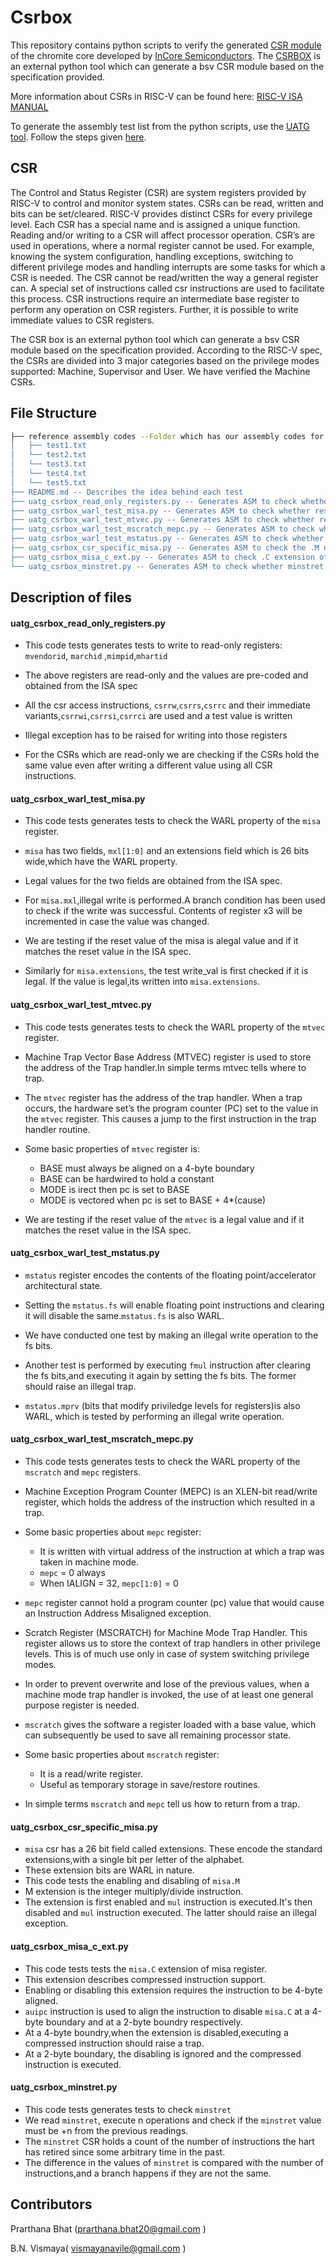 # Csrbox
This repository contains python scripts to verify the generated [CSR module](https://csrbox.readthedocs.io/en/latest/) of the chromite core developed by [InCore Semiconductors](https://incoresemi.com/).
The [CSRBOX](https://csrbox.readthedocs.io/en/latest/) is an external python tool which can generate a bsv CSR module based on the specification provided.

More information about CSRs in RISC-V can be found here: [RISC-V ISA MANUAL](https://riscv.org/wp-content/uploads/2017/05/riscv-privileged-v1.10.pdf)

To generate the assembly test list from the python scripts, use the [UATG tool](https://uatg.readthedocs.io/en/stable/overview.html). Follow the steps given [here](https://uatg.readthedocs.io/en/stable/installation.html).

## CSR 
The Control and Status Register (CSR) are system registers provided by RISC-V to control and monitor system states. CSRs can be read, written and bits can be set/cleared. RISC-V provides distinct CSRs for every privilege level. Each CSR has a special name and is assigned a unique function.
Reading and/or writing to a CSR will affect processor operation. CSR’s are used in operations, where a normal register cannot be used. For example, knowing the system configuration, handling exceptions, switching to different privilege modes and handling interrupts are some tasks for which a CSR is needed. The CSR cannot be read/written the way a general register can. A special set of instructions called csr instructions are used to facilitate this process. CSR instructions require an intermediate base register to perform any operation on CSR registers. Further, it is possible to write immediate values to CSR registers. 

The CSR box is an external python tool which can generate a bsv CSR module based on the specification provided. According to the RISC-V spec, the CSRs are divided into 3 major categories based on the privilege modes supported: Machine, Supervisor and User.
We have verified the Machine CSRs.



## File Structure

```bash
├── reference assembly codes --Folder which has our assembly codes for our tests(these haven't been generated by uatg)
│   ├── test1.txt
│   └── test2.txt
│   └── test3.txt
│   └── test4.txt
│   └── test5.txt
├── README.md -- Describes the idea behind each test
├── uatg_csrbox_read_only_registers.py -- Generates ASM to check whether the CSRs hold the same value,even after using different csr instructions
├── uatg_csrbox_warl_test_misa.py -- Generates ASM to check whether reset value of misa matches the ISA spec
├── uatg_csrbox_warl_test_mtvec.py -- Generates ASM to check whether reset value of mtvec matches the ISA spec
├── uatg_csrbox_warl_test_mscratch_mepc.py -- Generates ASM to check whether reset value of mscratch,mepc matches the ISA spec
├── uatg_csrbox_warl_test_mstatus.py -- Generates ASM to check whether reset value of mstatus matches the ISA spec
├── uatg_csrbox_csr_specific_misa.py -- Generates ASM to check the .M extension of misa
├── uatg_csrbox_misa_c_ext.py -- Generates ASM to check .C extension of misa
└── uatg_csrbox_minstret.py -- Generates ASM to check whether minstret is being correctly incremented

```

## Description of files
#### uatg_csrbox_read_only_registers.py
- This code tests generates tests to write to read-only registers: ```mvendorid```, ```marchid``` ,```mimpid```,```mhartid```

- The above registers are read-only and the values are pre-coded and obtained from the ISA spec

- All the csr access instructions, ```csrrw```,```csrrs```,```csrrc``` and their immediate variants,```csrrwi```,```csrrsi```,```csrrci``` are used and a test value is written

- Illegal exception has to be raised for writing into those registers

- For the CSRs which are read-only we are checking if the CSRs hold the same value even after writing a different value using all CSR instructions. 

#### uatg_csrbox_warl_test_misa.py
- This code tests generates tests to check the WARL property of the ```misa``` register.

- ```misa``` has two fields, ```mxl[1:0]``` and an extensions field which is 26 bits wide,which have the WARL property.

- Legal values for the two fields are obtained from the ISA spec. 

- For ```misa.mxl```,illegal write is performed.A branch condition has been used to check if the write was successful. Contents of register x3 will be incremented in case the value was changed.

- We are testing if the reset value of the misa is alegal value and if it matches the reset value in the ISA spec.
 
- Similarly for ```misa.extensions```, the test write_val is first checked if it is legal. If the value is legal,its written into ```misa.extensions```.  

#### uatg_csrbox_warl_test_mtvec.py
- This code tests generates tests to check the WARL property of the ```mtvec``` register.

- Machine Trap Vector Base Address (MTVEC) register is used to store the address of the Trap handler.In simple terms mtvec tells where to trap.

- The ```mtvec``` register has the address of the trap handler. When a trap occurs, the hardware set’s the program counter (PC) set to the value in the ```mtvec``` register. This causes a jump to the first instruction in the trap handler routine.

- Some basic properties of ```mtvec``` register is:
  -  BASE must always be aligned on a 4-byte boundary
  -  BASE can be hardwired to hold a constant
  -  MODE is irect then pc is set to BASE
  -  MODE is vectored when pc is set to BASE + 4*(cause)

- We are testing if the reset value of the ```mtvec``` is a legal value and if it matches the reset value in the ISA spec.


#### uatg_csrbox_warl_test_mstatus.py
- ```mstatus``` register encodes the contents of the floating point/accelerator architectural state.

- Setting the ```mstatus.fs``` will enable floating point instructions and clearing it will disable the same.```mstatus.fs``` is also WARL.  

- We have conducted one test by making an illegal write operation to the fs bits.

- Another test is performed by executing ```fmul``` instruction after clearing the fs bits,and executing it again by setting the fs bits. The former should raise an illegal trap.

- ```mstatus.mprv``` (bits that modify priviledge levels for registers)is also WARL, which is tested by performing an illegal write operation.


#### uatg_csrbox_warl_test_mscratch_mepc.py
- This code tests generates tests to check the WARL property of the ```mscratch``` and ```mepc``` registers.

- Machine Exception Program Counter (MEPC) is an XLEN-bit read/write register, which holds the address of the instruction which resulted in a trap.

- Some basic properties about ```mepc``` register:
  - It is written with virtual address of the instruction at which a trap was taken in machine mode.
  - ```mepc``` = 0 always
  - When IALIGN = 32, ```mepc[1:0]``` = 0

- ```mepc``` register cannot hold a program counter (pc) value that would cause an Instruction Address Misaligned exception.

-  Scratch Register (MSCRATCH) for Machine Mode Trap Handler. This register allows us to store the context of trap handlers in other privilege levels. This is of much use only in case of system switching privilege modes.

- In order to prevent overwrite and lose of the previous values, when a machine mode trap handler is invoked, the use of at least one general purpose register is needed.

- ```mscratch``` gives the software a register loaded with a base value, which can subsequently be used to save all remaining processor state.

- Some basic properties about ```mscratch``` register:
   - It is a read/write register.
   -  Useful as temporary storage in save/restore routines.

- In simple terms ```mscratch``` and ```mepc``` tell us how to return from a trap.


#### uatg_csrbox_csr_specific_misa.py
- ```misa``` csr has a 26 bit field called extensions. These encode the standard extensions,with a single bit per letter of the alphabet.
- These extension bits are WARL in nature. 
- This code tests the enabling and disabling of ```misa.M```
- M extension is the integer multiply/divide instruction.
- The extension is first enabled and ```mul``` instruction is executed.It's then disabled and ```mul``` instruction executed. The latter should raise an illegal exception.

#### uatg_csrbox_misa_c_ext.py
- This code tests tests the ```misa.C``` extension of misa register.
- This extension describes compressed instruction support.
- Enabling or disabling this extension requires the instruction to be 4-byte aligned.
- ```auipc``` instruction is used to align the instruction to disable ```misa.C``` at a 4-byte boundary and at a 2-byte boundry respectively.
- At a 4-byte boundry,when the extension is disabled,executing a compressed instruction should raise a trap.
- At a 2-byte boundary, the disabling is ignored and the compressed instruction is executed.

#### uatg_csrbox_minstret.py
- This code tests generates tests to check ```minstret```
- We read ```minstret```, execute n operations and check if the ```minstret``` value must be +n from the previous readings.
- The ```minstret``` CSR holds a count of the number of instructions the hart has retired since some arbitrary time in the past. 
- The difference in the values of ```minstret``` is compared with the number of instructions,and a branch happens if they are not the same. 


## Contributors
Prarthana Bhat (<prarthana.bhat20@gmail.com> )

B.N. Vismaya( <vismayanavile@gmail.com> )




